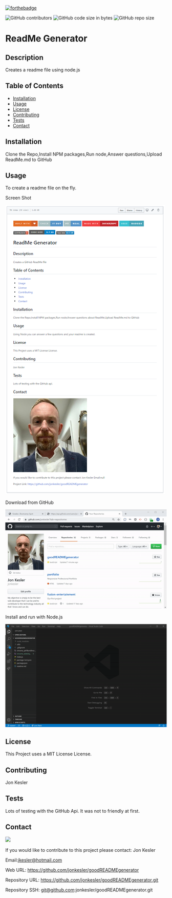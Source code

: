 
[![forthebadge](https://forthebadge.com/images/badges/made-with-javascript.svg)](https://forthebadge.com)

![GitHub contributors](https://img.shields.io/github/contributors/jonkesler/goodREADMEgenerator)
![GitHub code size in bytes](https://img.shields.io/github/languages/code-size/jonkesler/goodREADMEgenerator?style=for-the-badge)
![GitHub repo size](https://img.shields.io/github/repo-size/jonkesler/goodREADMEgenerator)

# ReadMe Generator



## Description 
    
Creates a readme file using node.js
    
    
## Table of Contents
    
* [Installation](#installation)
* [Usage](#usage)
* [License](#license)
* [Contributing](#contributing)
* [Tests](#tests)
* [Contact](#contact)
    
    
## Installation
    
Clone the Repo,Install NPM packages,Run node,Answer questions,Upload ReadMe.md to GitHub

      
## Usage 
    
To create a readme file on the fly.

Screen Shot

<img src="./images/screenshot.png">

Download from GitHub

<img src="./images/clone.gif">

Install and run with Node.js

<img src="./images/useNode.gif">

## License

This Project uses a MIT License License.


## Contributing
    
Jon Kesler
    
    
## Tests

Lots of testing with the GitHub Api.  It was not to friendly at first.
    

## Contact

<img src="https://avatars3.githubusercontent.com/u/60242682?v=4">

If you would like to contribute to this project please contact: 
  Jon Kesler 
  
  Email:jkesler@hotmail.com   


Web URL: https://github.com/jonkesler/goodREADMEgenerator

Repository URL: https://github.com/jonkesler/goodREADMEgenerator.git

Repository SSH: git@github.com:jonkesler/goodREADMEgenerator.git



